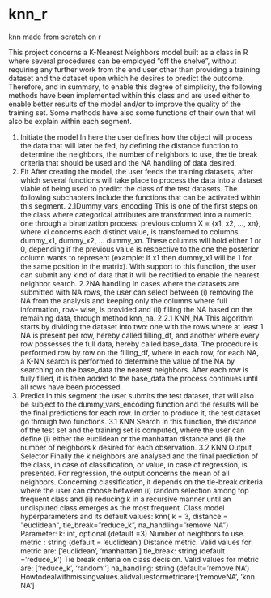 # knn_r
knn made from scratch on r

This project concerns a K-Nearest Neighbors model built as a class in R where several procedures can be employed “off the shelve”, without requiring any further work from the end user other than providing a training dataset and the dataset upon which he desires to predict the outcome.
Therefore, and in summary, to enable this degree of simplicity, the following methods have been implemented within this class and are used either to enable better results of the model and/or to improve the quality of the training set. Some methods have also some functions of their own that will also be explain within each segment.
1. Initiate the model
In here the user defines how the object will process the data that will later be fed, by defining the distance function to determine the neighbors, the number of neighbors to use, the tie break criteria that should be used and the NA handling of data desired.
2. Fit
After creating the model, the user feeds the training datasets, after which several functions will take place to process the data into a dataset viable of being used to predict the class of the test datasets. The following subchapters include the functions that can be activated within this segment.
2.1Dummy_vars_encoding
This is one of the first steps on the class where categorical attributes are transformed into a numeric one through a binarization process: previous column X = {x1, x2, ..., xn}, where xi concerns each distinct value, is transformed to columns dummy_x1, dummy_x2, ... dummy_xn. These columns will hold either 1 or 0, depending if the previous value is respective to the one the posterior column wants to represent (example: if x1 then dummy_x1 will be 1 for the same position in the matrix). With support to this function, the user can submit any kind of data that it will be rectified to enable the nearest neighbor search.
2.2NA handling
In cases where the datasets are submitted with NA rows, the user can select between (i) removing the NA from the analysis and keeping only the columns where full information, row- wise, is provided and (ii) filling the NA based on the remaining data, through method knn_na.
2.2.1 KNN_NA
This algorithm starts by dividing the dataset into two: one with the rows where at least 1 NA is present per row, hereby called filling_df, and another where every row possesses the full data, hereby called base_data. The procedure is performed row by row on the filling_df, where in each row, for each NA, a K-NN search is performed to determine the value of the NA by searching on the base_data the nearest neighbors. After each row is fully filled, it is then added to the base_data the process continues until all rows have been processed.
3. Predict
In this segment the user submits the test dataset, that will also be subject to the dummy_vars_encoding function and the results will be the final predictions for each row. In order to produce it, the test dataset go through two functions.
3.1 KNN Search
In this function, the distance of the test set and the training set is computed, where the user can define (i) either the euclidean or the manhattan distance and (ii) the number of neighbors k desired for each observation.
3.2 KNN Output Selector
Finally the k neighbors are analysed and the final prediction of the class, in case of classification, or value, in case of regression, is presented. For regression, the output concerns the mean of all neighbors. Concerning classification, it depends on the tie-break criteria where the user can choose between (i) random selection among top frequent class and (ii) reducing k in a recursive manner until an undisputed class emerges as the most frequent.
Class model hyperparameters and its default values: knn( k = 3, distance = "euclidean", tie_break=”reduce_k”, na_handling=”remove NA”)
Parameter:
k: int, optional (default =3)
Number of neighbors to use.
metric : string (default = ‘euclidean’)
Distance metric. Valid values for metric are: [‘euclidean’, ‘manhattan’]
tie_break: string (default =’reduce_k’)
Tie break criteria on class decision. Valid values for metric are: [‘reduce_k’, ‘random’’]
na_handling: string (default=’remove NA’)
Howtodealwithmissingvalues.alidvaluesformetricare:[‘removeNA’, ‘knn NA’]
